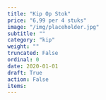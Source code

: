 ```yaml
---
title: "Kip Op Stok"
price: "6,99 per 4 stuks"
image: "/img/placeholder.jpg"
subtitle: ""
category: "kip"
weight: ""
truncated: False
ordinal: 0
date: 2020-01-01
draft: True
action: False
items: 
---
```

